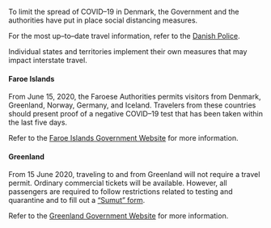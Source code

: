 To limit the spread of COVID–19 in Denmark, the Government and the authorities have put in place social distancing measures.

For the most up–to–date travel information, refer to the [Danish Police](https://politi.dk/en/coronavirus-in-denmark/extension-of-measures-during-the-covid19-outbreak-in-denmark).

Individual states and territories implement their own measures that may impact interstate travel.

#### Faroe Islands

From June 15, 2020, the Faroese Authorities permits visitors from Denmark, Greenland, Norway, Germany, and Iceland. Travelers from these countries should present proof of a negative COVID–19 test that has been taken within the last five days.

Refer to the [Faroe Islands Government Website](https://corona.fo/?_l=en) for more information.

#### Greenland

From 15 June 2020, traveling to and from Greenland will not require a travel permit. Ordinary commercial tickets will be available. However, all passengers are required to follow restrictions related to testing and quarantine and to fill out a [“Sumut” form](https://www.nun.gl/).

Refer to the [Greenland Government Website](https://www.nun.gl/) for more information.
